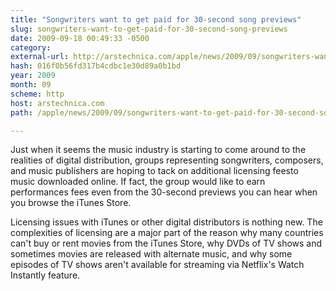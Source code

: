 ```yaml
---
title: "Songwriters want to get paid for 30-second song previews"
slug: songwriters-want-to-get-paid-for-30-second-song-previews
date: 2009-09-18 00:49:33 -0500
category: 
external-url: http://arstechnica.com/apple/news/2009/09/songwriters-want-to-get-paid-for-30-second-song-previews.ars
hash: 016f0b56fd317b4cdbc1e30d89a0b1bd
year: 2009
month: 09
scheme: http
host: arstechnica.com
path: /apple/news/2009/09/songwriters-want-to-get-paid-for-30-second-song-previews.ars

---
```


Just when it seems the music industry is starting to come around to the realities of digital distribution, groups representing songwriters, composers, and music publishers are hoping to tack on additional licensing feesto music downloaded online. If fact, the group would like to earn performances fees even from the 30-second previews you can hear when you browse the iTunes Store.


Licensing issues with iTunes or other digital distributors is nothing new. The complexities of licensing are a major part of the reason why many countries can't buy or rent movies from the iTunes Store, why DVDs of TV shows and sometimes movies are released with alternate music, and why some episodes of TV shows aren't available for streaming via Netflix's Watch Instantly feature.

